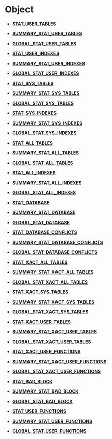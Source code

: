 # Object<a name="ZH-CN_TOPIC_0245374679"></a>

-   **[STAT\_USER\_TABLES](STAT_USER_TABLES.md)**  

-   **[SUMMARY\_STAT\_USER\_TABLES](SUMMARY_STAT_USER_TABLES.md)**  

-   **[GLOBAL\_STAT\_USER\_TABLES](GLOBAL_STAT_USER_TABLES.md)**  

-   **[STAT\_USER\_INDEXES](STAT_USER_INDEXES.md)**  

-   **[SUMMARY\_STAT\_USER\_INDEXES](SUMMARY_STAT_USER_INDEXES.md)**  

-   **[GLOBAL\_STAT\_USER\_INDEXES](GLOBAL_STAT_USER_INDEXES.md)**  

-   **[STAT\_SYS\_TABLES](STAT_SYS_TABLES.md)**  

-   **[SUMMARY\_STAT\_SYS\_TABLES](SUMMARY_STAT_SYS_TABLES.md)**  

-   **[GLOBAL\_STAT\_SYS\_TABLES](GLOBAL_STAT_SYS_TABLES.md)**  

-   **[STAT\_SYS\_INDEXES](STAT_SYS_INDEXES.md)**  

-   **[SUMMARY\_STAT\_SYS\_INDEXES](SUMMARY_STAT_SYS_INDEXES.md)**  

-   **[GLOBAL\_STAT\_SYS\_INDEXES](GLOBAL_STAT_SYS_INDEXES.md)**  

-   **[STAT\_ALL\_TABLES](STAT_ALL_TABLES.md)**  

-   **[SUMMARY\_STAT\_ALL\_TABLES](SUMMARY_STAT_ALL_TABLES.md)**  

-   **[GLOBAL\_STAT\_ALL\_TABLES](GLOBAL_STAT_ALL_TABLES.md)**  

-   **[STAT\_ALL\_INDEXES](STAT_ALL_INDEXES.md)**  

-   **[SUMMARY\_STAT\_ALL\_INDEXES](SUMMARY_STAT_ALL_INDEXES.md)**  

-   **[GLOBAL\_STAT\_ALL\_INDEXES](GLOBAL_STAT_ALL_INDEXES.md)**  

-   **[STAT\_DATABASE](STAT_DATABASE.md)**  

-   **[SUMMARY\_STAT\_DATABASE](SUMMARY_STAT_DATABASE.md)**  

-   **[GLOBAL\_STAT\_DATABASE](GLOBAL_STAT_DATABASE.md)**  

-   **[STAT\_DATABASE\_CONFLICTS](STAT_DATABASE_CONFLICTS.md)**  

-   **[SUMMARY\_STAT\_DATABASE\_CONFLICTS](SUMMARY_STAT_DATABASE_CONFLICTS.md)**  

-   **[GLOBAL\_STAT\_DATABASE\_CONFLICTS](GLOBAL_STAT_DATABASE_CONFLICTS.md)**  

-   **[STAT\_XACT\_ALL\_TABLES](STAT_XACT_ALL_TABLES.md)**  

-   **[SUMMARY\_STAT\_XACT\_ALL\_TABLES](SUMMARY_STAT_XACT_ALL_TABLES.md)**  

-   **[GLOBAL\_STAT\_XACT\_ALL\_TABLES](GLOBAL_STAT_XACT_ALL_TABLES.md)**  

-   **[STAT\_XACT\_SYS\_TABLES](STAT_XACT_SYS_TABLES.md)**  

-   **[SUMMARY\_STAT\_XACT\_SYS\_TABLES](SUMMARY_STAT_XACT_SYS_TABLES.md)**  

-   **[GLOBAL\_STAT\_XACT\_SYS\_TABLES](GLOBAL_STAT_XACT_SYS_TABLES.md)**  

-   **[STAT\_XACT\_USER\_TABLES](STAT_XACT_USER_TABLES.md)**  

-   **[SUMMARY\_STAT\_XACT\_USER\_TABLES](SUMMARY_STAT_XACT_USER_TABLES.md)**  

-   **[GLOBAL\_STAT\_XACT\_USER\_TABLES](GLOBAL_STAT_XACT_USER_TABLES.md)**  

-   **[STAT\_XACT\_USER\_FUNCTIONS](STAT_XACT_USER_FUNCTIONS.md)**  

-   **[SUMMARY\_STAT\_XACT\_USER\_FUNCTIONS](SUMMARY_STAT_XACT_USER_FUNCTIONS.md)**  

-   **[GLOBAL\_STAT\_XACT\_USER\_FUNCTIONS](GLOBAL_STAT_XACT_USER_FUNCTIONS.md)**  

-   **[STAT\_BAD\_BLOCK](STAT_BAD_BLOCK.md)**  

-   **[SUMMARY\_STAT\_BAD\_BLOCK](SUMMARY_STAT_BAD_BLOCK.md)**  

-   **[GLOBAL\_STAT\_BAD\_BLOCK](GLOBAL_STAT_BAD_BLOCK.md)**  

-   **[STAT\_USER\_FUNCTIONS](STAT_USER_FUNCTIONS.md)**  

-   **[SUMMARY\_STAT\_USER\_FUNCTIONS](SUMMARY_STAT_USER_FUNCTIONS.md)**  

-   **[GLOBAL\_STAT\_USER\_FUNCTIONS](GLOBAL_STAT_USER_FUNCTIONS.md)**  


